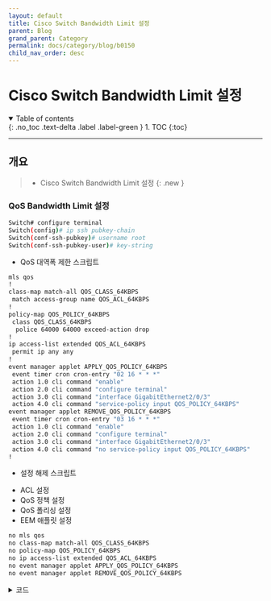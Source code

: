 ```yaml
---
layout: default
title: Cisco Switch Bandwidth Limit 설정
parent: Blog
grand_parent: Category
permalink: docs/category/blog/b0150
child_nav_order: desc
---
```


# Cisco Switch Bandwidth Limit 설정

<details open markdown="block">
  <summary>
    Table of contents
  </summary>
  {: .no_toc .text-delta .label .label-green }
1. TOC
{:toc}
</details>

---

## 개요

> - Cisco Switch Bandwidth Limit 설정
{: .new }

### QoS Bandwidth Limit 설정

```bash
Switch# configure terminal
Switch(config)# ip ssh pubkey-chain
Switch(conf-ssh-pubkey)# username root
Switch(conf-ssh-pubkey-user)# key-string
```

- QoS 대역폭 제한 스크립트

```bash
mls qos
!
class-map match-all QOS_CLASS_64KBPS
 match access-group name QOS_ACL_64KBPS
!
policy-map QOS_POLICY_64KBPS
 class QOS_CLASS_64KBPS
  police 64000 64000 exceed-action drop
!
ip access-list extended QOS_ACL_64KBPS
 permit ip any any
!
event manager applet APPLY_QOS_POLICY_64KBPS
 event timer cron cron-entry "02 16 * * *"
 action 1.0 cli command "enable"
 action 2.0 cli command "configure terminal"
 action 3.0 cli command "interface GigabitEthernet2/0/3"
 action 4.0 cli command "service-policy input QOS_POLICY_64KBPS"
event manager applet REMOVE_QOS_POLICY_64KBPS
 event timer cron cron-entry "03 16 * * *"
 action 1.0 cli command "enable"
 action 2.0 cli command "configure terminal"
 action 3.0 cli command "interface GigabitEthernet2/0/3"
 action 4.0 cli command "no service-policy input QOS_POLICY_64KBPS"
!
```

- 설정 해제 스크립트 
* ACL 설정
* QoS 정책 설정
* QoS 폴리싱 설정
* EEM 애플릿 설정

```bash
no mls qos
no class-map match-all QOS_CLASS_64KBPS
no policy-map QOS_POLICY_64KBPS
no ip access-list extended QOS_ACL_64KBPS
no event manager applet APPLY_QOS_POLICY_64KBPS
no event manager applet REMOVE_QOS_POLICY_64KBPS
```

<details markdown="block">
  <summary>
    코드
  </summary>
  {: .text-delta .label .label-green }
  
```bash

```

</details>
